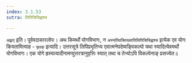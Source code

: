 ```yaml
---
index: 3.1.53
sutra: लिपिसिचिह्वश्च

---
```

   `अह्वत्` इति। पूर्ववदाकारलोपः। अथ किमर्थो योगविभागः, न `अस्यतिवक्तिख्यातिलिपिसिचिह्वश्च` इत्येक एव योगः कियतामित्याह -  `पृथक्` इत्यादि। उत्तरसूत्रे लिपिप्रभृतिभ्य एवात्मनेपदेष्वङ्विकल्पो यथा स्यादित्येवमर्थो योगविभागः। एक योगे ह्रस्यत्यादीनामप्युत्तरत्रानुवृत्तिः स्यात् तथा च तेभ्योऽपि विकल्पेनाङ् प्रसज्येत॥